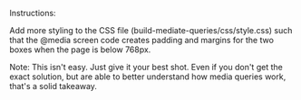 Instructions:

Add more styling to the CSS file (build-mediate-queries/css/style.css) such that the @media screen code creates padding and margins for the two boxes when the page is below 768px.

Note: This isn't easy. Just give it your best shot. Even if you don't get the exact solution, but are able to better understand how media queries work, that's a solid takeaway.